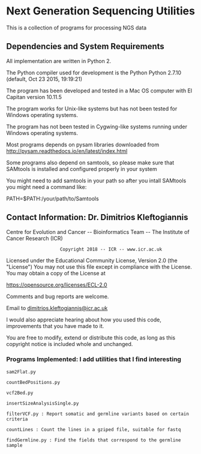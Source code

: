 # Next Generation Sequencing Utilities

This is a collection of programs for processing NGS data


## Dependencies and System Requirements

All implementation are written in  Python 2. 

The Python compiler used for development is the Python Python 2.7.10 (default, Oct 23 2015, 19:19:21)

The program has been developed and tested in a Mac OS computer with El Capitan version 10.11.5

The program works for Unix-like systems but has not been tested for Windows operating systems. 

The program has not been tested in Cygwing-like systems running under Windows operating systems.

Most programs depends on pysam libraries downloaded from http://pysam.readthedocs.io/en/latest/index.html

Some programs also depend on samtools, so please make sure that SAMtools is installed and configured properly in your system

You might need to add samtools in your path so after you intall SAMtools you might need a command like: 

PATH=$PATH:/your/path/to/Samtools


## Contact Information: Dr. Dimitrios Kleftogiannis 

Centre for Evolution and Cancer -- Bioinformatics Team -- The Institute of Cancer Research (ICR)  
       			
						Copyright 2018 -- ICR -- www.icr.ac.uk

Licensed under the Educational Community License, Version 2.0 (the "License") 
You may not use this file except in compliance with the License. You may obtain a copy of the License at

https://opensource.org/licenses/ECL-2.0

Comments and bug reports are welcome.
       
Email to dimitrios.kleftogiannis@icr.ac.uk 

I would also appreciate hearing about how you used this code, improvements that you have made to it.
 
You are free to modify, extend or distribute this code, as long as this copyright notice is included whole and unchanged. 
     

### Programs Implemented: I add utilities that I find interesting

```
sam2Flat.py
```

```
countBedPositions.py 
```

```
vcf2Bed.py 
```

```
insertSizeAnalysisSingle.py
```

```
filterVCF.py : Report somatic and germline variants based on certain criteria

```

```
countLines : Count the lines in a gziped file, suitable for fastq 
```

```
findGermline.py : Find the fields that correspond to the germline sample
```
